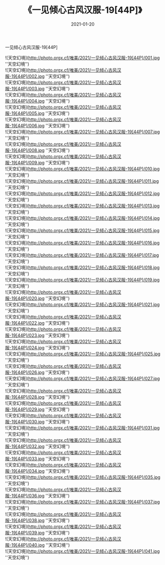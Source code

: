 ﻿---
layout: post
title:  《一见倾心古风汉服-19[44P]》
date:   2021-01-20
img: http://photo.orgx.cf/唯美/2021/一见倾心古风汉服-19[44P]/000.jpg
categories: [美女, 清纯, 唯美]
---

一见倾心古风汉服-19[44P]



![天空幻境](http://photo.orgx.cf/唯美/2021/一见倾心古风汉服-19[44P]/001.jpg ''天空幻境'') <br>
![天空幻境](http://photo.orgx.cf/唯美/2021/一见倾心古风汉服-19[44P]/002.jpg ''天空幻境'') <br>
![天空幻境](http://photo.orgx.cf/唯美/2021/一见倾心古风汉服-19[44P]/003.jpg ''天空幻境'') <br>
![天空幻境](http://photo.orgx.cf/唯美/2021/一见倾心古风汉服-19[44P]/004.jpg ''天空幻境'') <br>
![天空幻境](http://photo.orgx.cf/唯美/2021/一见倾心古风汉服-19[44P]/005.jpg ''天空幻境'') <br>
![天空幻境](http://photo.orgx.cf/唯美/2021/一见倾心古风汉服-19[44P]/006.jpg ''天空幻境'') <br>
![天空幻境](http://photo.orgx.cf/唯美/2021/一见倾心古风汉服-19[44P]/007.jpg ''天空幻境'') <br>
![天空幻境](http://photo.orgx.cf/唯美/2021/一见倾心古风汉服-19[44P]/008.jpg ''天空幻境'') <br>
![天空幻境](http://photo.orgx.cf/唯美/2021/一见倾心古风汉服-19[44P]/009.jpg ''天空幻境'') <br>
![天空幻境](http://photo.orgx.cf/唯美/2021/一见倾心古风汉服-19[44P]/010.jpg ''天空幻境'') <br>
![天空幻境](http://photo.orgx.cf/唯美/2021/一见倾心古风汉服-19[44P]/011.jpg ''天空幻境'') <br>
![天空幻境](http://photo.orgx.cf/唯美/2021/一见倾心古风汉服-19[44P]/012.jpg ''天空幻境'') <br>
![天空幻境](http://photo.orgx.cf/唯美/2021/一见倾心古风汉服-19[44P]/013.jpg ''天空幻境'') <br>
![天空幻境](http://photo.orgx.cf/唯美/2021/一见倾心古风汉服-19[44P]/014.jpg ''天空幻境'') <br>
![天空幻境](http://photo.orgx.cf/唯美/2021/一见倾心古风汉服-19[44P]/015.jpg ''天空幻境'') <br>
![天空幻境](http://photo.orgx.cf/唯美/2021/一见倾心古风汉服-19[44P]/016.jpg ''天空幻境'') <br>
![天空幻境](http://photo.orgx.cf/唯美/2021/一见倾心古风汉服-19[44P]/017.jpg ''天空幻境'') <br>
![天空幻境](http://photo.orgx.cf/唯美/2021/一见倾心古风汉服-19[44P]/018.jpg ''天空幻境'') <br>
![天空幻境](http://photo.orgx.cf/唯美/2021/一见倾心古风汉服-19[44P]/019.jpg ''天空幻境'') <br>
![天空幻境](http://photo.orgx.cf/唯美/2021/一见倾心古风汉服-19[44P]/020.jpg ''天空幻境'') <br>
![天空幻境](http://photo.orgx.cf/唯美/2021/一见倾心古风汉服-19[44P]/021.jpg ''天空幻境'') <br>
![天空幻境](http://photo.orgx.cf/唯美/2021/一见倾心古风汉服-19[44P]/022.jpg ''天空幻境'') <br>
![天空幻境](http://photo.orgx.cf/唯美/2021/一见倾心古风汉服-19[44P]/023.jpg ''天空幻境'') <br>
![天空幻境](http://photo.orgx.cf/唯美/2021/一见倾心古风汉服-19[44P]/024.jpg ''天空幻境'') <br>
![天空幻境](http://photo.orgx.cf/唯美/2021/一见倾心古风汉服-19[44P]/025.jpg ''天空幻境'') <br>
![天空幻境](http://photo.orgx.cf/唯美/2021/一见倾心古风汉服-19[44P]/026.jpg ''天空幻境'') <br>
![天空幻境](http://photo.orgx.cf/唯美/2021/一见倾心古风汉服-19[44P]/027.jpg ''天空幻境'') <br>
![天空幻境](http://photo.orgx.cf/唯美/2021/一见倾心古风汉服-19[44P]/028.jpg ''天空幻境'') <br>
![天空幻境](http://photo.orgx.cf/唯美/2021/一见倾心古风汉服-19[44P]/029.jpg ''天空幻境'') <br>
![天空幻境](http://photo.orgx.cf/唯美/2021/一见倾心古风汉服-19[44P]/030.jpg ''天空幻境'') <br>
![天空幻境](http://photo.orgx.cf/唯美/2021/一见倾心古风汉服-19[44P]/031.jpg ''天空幻境'') <br>
![天空幻境](http://photo.orgx.cf/唯美/2021/一见倾心古风汉服-19[44P]/032.jpg ''天空幻境'') <br>
![天空幻境](http://photo.orgx.cf/唯美/2021/一见倾心古风汉服-19[44P]/033.jpg ''天空幻境'') <br>
![天空幻境](http://photo.orgx.cf/唯美/2021/一见倾心古风汉服-19[44P]/034.jpg ''天空幻境'') <br>
![天空幻境](http://photo.orgx.cf/唯美/2021/一见倾心古风汉服-19[44P]/035.jpg ''天空幻境'') <br>
![天空幻境](http://photo.orgx.cf/唯美/2021/一见倾心古风汉服-19[44P]/036.jpg ''天空幻境'') <br>
![天空幻境](http://photo.orgx.cf/唯美/2021/一见倾心古风汉服-19[44P]/037.jpg ''天空幻境'') <br>
![天空幻境](http://photo.orgx.cf/唯美/2021/一见倾心古风汉服-19[44P]/038.jpg ''天空幻境'') <br>
![天空幻境](http://photo.orgx.cf/唯美/2021/一见倾心古风汉服-19[44P]/039.jpg ''天空幻境'') <br>
![天空幻境](http://photo.orgx.cf/唯美/2021/一见倾心古风汉服-19[44P]/040.jpg ''天空幻境'') <br>
![天空幻境](http://photo.orgx.cf/唯美/2021/一见倾心古风汉服-19[44P]/041.jpg ''天空幻境'') <br>